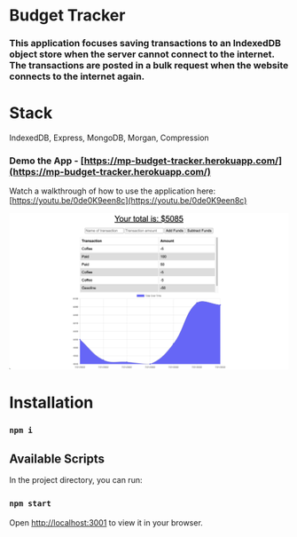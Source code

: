 # Budget Tracker

### This application focuses saving transactions to an IndexedDB object store when the server cannot connect to the internet. The transactions are posted in a bulk request when the website connects to the internet again.

# Stack

IndexedDB, Express, MongoDB, Morgan, Compression

### Demo the App - [https://mp-budget-tracker.herokuapp.com/](https://mp-budget-tracker.herokuapp.com/)

Watch a walkthrough of how to use the application here: [https://youtu.be/0de0K9een8c](https://youtu.be/0de0K9een8c)

![A demo of the application](./src/assets/images/demo.png)

# Installation

### `npm i`

## Available Scripts

In the project directory, you can run:

### `npm start`

Open [http://localhost:3001](http://localhost:3001) to view it in your browser.
